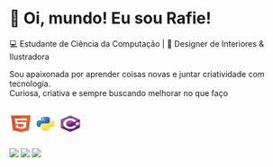 # 👋 Oi, mundo! Eu sou Rafie!

💻 Estudante de Ciência da Computação | 
🎨 Designer de Interiores & Ilustradora

Sou apaixonada por aprender coisas novas e juntar criatividade com tecnologia.  
Curiosa, criativa e sempre buscando melhorar no que faço


<div style="display: inline_block"><br>
  <img align="center" alt="Rafa-HTML" height="30" width="40" src="https://raw.githubusercontent.com/devicons/devicon/master/icons/html5/html5-original.svg">
  <img align="center" alt="Rafa-Python" height="30" width="40" src="https://raw.githubusercontent.com/devicons/devicon/master/icons/python/python-original.svg">
  <img align="center" alt="Rafa-Csharp" height="30" width="40" src="https://raw.githubusercontent.com/devicons/devicon/master/icons/csharp/csharp-original.svg">
</div>
  
  ##

<div> 
  <a href="https://instagram.com/rafiesvc" target="_blank"><img src="https://img.shields.io/badge/-Instagram-%23DD0B78?style=for-the-badge&logo=instagram&logoColor=white" target="_blank"></a>
  <a href="mailto:rafiesvc.digital@gmail.com"><img src="https://img.shields.io/badge/Gmail-%23E60023.svg?style=for-the-badge&logo=gmail&logoColor=white" target="_blank"></a>
  <a href="https://www.linkedin.com/in/rafaela-silva-429425349" target="_blank"><img src="https://img.shields.io/badge/-LinkedIn-%23003399?style=for-the-badge&logo=linkedin&logoColor=white" target="_blank"></a> 
</div>
